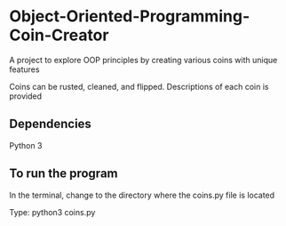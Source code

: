 # Object-Oriented-Programming-Coin-Creator

A project to explore OOP principles by creating various coins with unique features

Coins can be rusted, cleaned, and flipped. Descriptions of each coin is provided

## Dependencies
Python 3

## To run the program

In the terminal, change to the directory where the coins.py file is located

Type:
python3 coins.py
